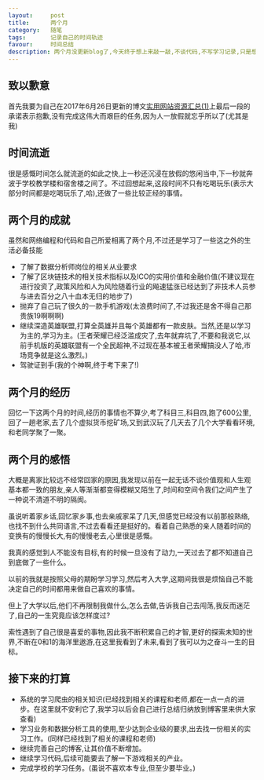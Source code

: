 ```yaml
---
layout:     post
title:      两个月
category:   随笔
tags:       记录自己的时间轨迹
favour:     时间总结
description: 两个月没更新blog了,今天终于想上来敲一敲,不谈代码,不写学习记录,只是想更新一下这段时间都做了一些什么。
---
```


## 致以歉意
首先我要为自己在2017年6月26日更新的博文[实用网站资源汇总(1)](www.chentianchi.com/2017/06/26/resources.html)上最后一段的承诺表示抱歉,没有完成这伟大而艰巨的任务,因为人一放假就忘乎所以了(尤其是我)

## 时间流逝
很是感慨时间怎么就流逝的如此之快,上一秒还沉浸在放假的悠闲当中,下一秒就奔波于学校教学楼和宿舍楼之间了。不过回想起来,这段时间不只有吃喝玩乐(表示大部分时间都是吃喝玩乐了,哈),还做了一些比较正经的事情。

## 两个月的成就
虽然和网络编程和代码和自己所爱相离了两个月,不过还是学习了一些这之外的生活必备技能

* 了解了数据分析师岗位的相关从业要求
* 了解了区块链技术的相关技术指标以及ICO的实用价值和金融价值(不建议现在进行投资了,政策风险和人为风险随着行业的飚速猛涨已经达到了非技术人员参与进去百分之八十血本无归的地步了)
* 抛弃了自己玩了很久的一款手机游戏(太浪费时间了,不过我还是舍不得自己那贵族19啊啊啊)
* 继续深造英雄联盟,打算全英雄并且每个英雄都有一款皮肤。当然,还是以学习为主的,学习为主。(王者荣耀已经泛滥成灾了,去年就弃坑了,不要和我说它,以前手机版的英雄联盟有一个全民超神,不过现在基本被王者荣耀搞没人了哈,市场竞争就是这么激烈。)
* 驾驶证到手(我的个神啊,终于考下来了!)

## 两个月的经历

回忆一下这两个月的时间,经历的事情也不算少,考了科目三,科目四,跑了600公里,回了一趟老家,去了几个虚拟货币挖矿场,又到武汉玩了几天去了几个大学看看环境,和老同学聚了一聚。

## 两个月的感悟

大概是离家比较远不经常回家的原因,我发现以前在一起无话不谈价值观和人生观基本都一致的朋友,亲人等渐渐都变得模糊又陌生了,时间和空间令我们之间产生了一种说不清道不明的隔阂。

虽说听着家乡话,回忆家乡事,也去亲戚家呆了几天,但感觉已经没有以前那般熟络,也找不到什么共同语言,不过去看看还是挺好的。看着自己熟悉的亲人随着时间的变换有的慢慢长大,有的慢慢老去,心里很是感慨。

我真的感觉到人不能没有目标,有的时候一旦没有了动力,一天过去了都不知道自己到底做了一些什么。

以前的我就是按照父母的期盼学习学习,然后考入大学,这期间我很是烦恼自己不能决定自己的时间都用来做自己喜欢的事情。

但上了大学以后,他们不再限制我做什么,怎么去做,告诉我自己去闯荡,我反而迷茫了,自己的一生究竟应该怎样度过?

索性遇到了自己很是喜爱的事物,因此我不断积累自己的才智,更好的探索未知的世界,不断在0和1的海洋里遨游,在这里我看到了未来,看到了我可以为之奋斗一生的目标。

## 接下来的打算

* 系统的学习爬虫的相关知识(已经找到相关的课程和老师,都在一点一点的进步。在这里就不安利它了,我学习以后会自己进行总结归纳放到博客里来供大家查看)
* 学习业务和数据分析工具的使用,至少达到企业级的要求,出去找一份相关的实习工作。(同样已经找到了相关的课程和老师)
* 继续完善自己的博客,让其价值不断增加。
* 继续学习代码,后续可能要去了解一下游戏相关的产业。
* 完成学校的学习任务。(虽说不喜欢本专业,但至少要毕业。)

